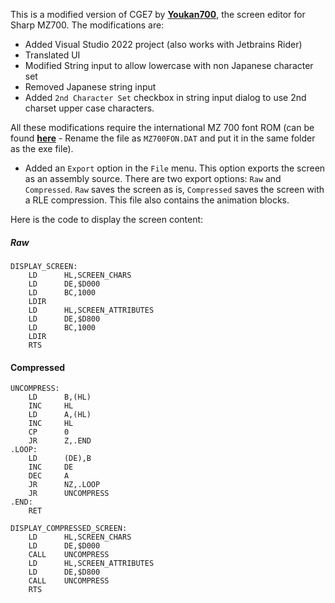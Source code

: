 This is a modified version of CGE7 by **[Youkan700](https://github.com/SHARPENTIERS/CGE7)**, the screen editor for Sharp MZ700. The modifications are:

- Added Visual Studio 2022 project (also works with Jetbrains Rider)
- Translated UI
- Modified String input to allow lowercase with non Japanese character set
- Removed Japanese string input
- Added `2nd Character Set` checkbox in string input dialog to use 2nd charset upper case characters.

All these modifications require the international MZ 700 font ROM (can be found **[here](https://original.sharpmz.org/download/mz7cgint.zip)** - Rename the file as `MZ700FON.DAT` and put it in the same folder as the exe file).

- Added an `Export` option in the `File` menu. This option exports the screen as an assembly source. There are two export options: `Raw` and `Compressed`. `Raw` saves the screen as is, `Compressed` saves the screen with a RLE compression. This file also contains the animation blocks.

Here is the code to display the screen content:


##### Raw

    DISPLAY_SCREEN:
        LD      HL,SCREEN_CHARS
        LD      DE,$D000
        LD      BC,1000
        LDIR
        LD      HL,SCREEN_ATTRIBUTES
        LD      DE,$D800
        LD      BC,1000
        LDIR
        RTS

#### Compressed

    UNCOMPRESS:
        LD      B,(HL)
        INC     HL
        LD      A,(HL)
        INC     HL
        CP      0
        JR      Z,.END
    .LOOP:
        LD      (DE),B
        INC     DE
        DEC     A
        JR      NZ,.LOOP
        JR      UNCOMPRESS
    .END:
        RET

    DISPLAY_COMPRESSED_SCREEN:
        LD      HL,SCREEN_CHARS
        LD      DE,$D000
        CALL    UNCOMPRESS
        LD      HL,SCREEN_ATTRIBUTES
        LD      DE,$D800
        CALL    UNCOMPRESS
        RTS
    


 